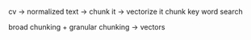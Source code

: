 cv -> normalized text -> chunk it -> vectorize it
chunk key word search

broad chunking + granular chunking -> vectors